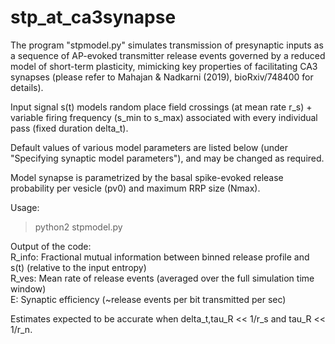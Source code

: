 # stp_at_ca3synapse

The program "stpmodel.py" simulates transmission of presynaptic inputs as a sequence of AP-evoked transmitter release events governed by 
a reduced model of short-term plasticity, mimicking key properties of facilitating CA3 synapses (please refer to Mahajan & Nadkarni (2019), bioRxiv/748400 for details).

Input signal s(t) models random place field crossings (at mean rate r_s) + variable firing frequency (s_min to s_max)
associated with every individual pass (fixed duration delta_t).

Default values of various model parameters are listed below (under "Specifying synaptic model parameters"), and may be changed as required.

Model synapse is parametrized by the basal spike-evoked release probability per vesicle (pv0) and maximum RRP size (Nmax).

Usage:
>python2 stpmodel.py

Output of the code:<br/>
R_info: Fractional mutual information between binned release profile and s(t) (relative to the input entropy)<br/>
R_ves: Mean rate of release events (averaged over the full simulation time window)<br/>
E: Synaptic efficiency (~release events per bit transmitted per sec)

Estimates expected to be accurate when delta_t,tau_R << 1/r_s and tau_R << 1/r_n.
